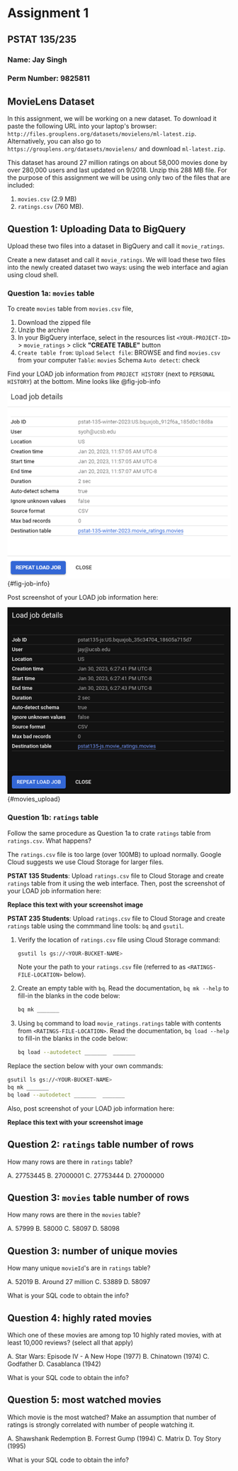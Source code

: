 # Assignment 1
## PSTAT 135/235

### Name: Jay Singh
### Perm Number: 9825811


## MovieLens Dataset

In this assignment, we will be working on a new dataset. To download it paste the following URL into your laptop's browser: `http://files.grouplens.org/datasets/movielens/ml-latest.zip`. Alternatively, you can also go to `https://grouplens.org/datasets/movielens/` and download `ml-latest.zip`.

This dataset has around 27 million ratings on about 58,000 movies done by over 280,000 users and last updated on 9/2018. Unzip this 288 MB file. For the purpose of this assignment we will be using only two of the files that are included:

1. `movies.csv` (2.9 MB)
2. `ratings.csv` (760 MB).

## Question 1: Uploading Data to BigQuery

Upload these two files into a dataset in BigQuery and call it `movie_ratings`.

Create a new dataset and call it `movie_ratings`. We will load these two files into the newly created dataset two ways: using the web interface and agian using cloud shell.

### Question 1a: `movies` table

To create `movies` table from `movies.csv` file,

1. Download the zipped file
2. Unzip the archive
3. In your BigQuery interface, select in the resources list `<YOUR-PROJECT-ID>` > `movie_ratings` > click **"CREATE TABLE"** button
4. `Create table from`: `Upload`
    `Select file`: BROWSE and find `movies.csv` from your computer
    `Table`: `movies`
    Schema `Auto detect`: check

Find your LOAD job information from `PROJECT HISTORY` (next to `PERSONAL HISTORY`) at the bottom. Mine looks like @fig-job-info

![load-job-info](images/load-job.png){#fig-job-info}

Post screenshot of your LOAD job information here:

![movies_upload](images/screenshot1.png){#movies_upload}

### Question 1b: `ratings` table

Follow the same procedure as Question 1a to crate `ratings` table from `ratings.csv`. What happens?

The `ratings.csv` file is too large (over 100MB) to upload normally. Google Cloud suggests we use Cloud Storage for larger files.

**PSTAT 135 Students**: Upload `ratings.csv` file to Cloud Storage and create `ratings` table from it using the web interface. Then, post the screenshot of your LOAD job information here:

**Replace this text with your screenshot image**

**PSTAT 235 Students**: Upload `ratings.csv` file to Cloud Storage and create `ratings` table using the commmand line tools: `bq` and `gsutil`.

1. Verify the location of `ratings.csv` file using Cloud Storage command:

    ```bash
    gsutil ls gs://<YOUR-BUCKET-NAME>
    ```
    Note your the path to your `ratings.csv` file (referred to as `<RATINGS-FILE-LOCATION>` below).
2. Create an empty table with `bq`. Read the documentation, `bq mk --help` to fill-in the blanks in the code below:

    ```bash
    bq mk _______
    ```
3. Using `bq` command to load `movie_ratings.ratings` table with contents from  `<RATINGS-FILE-LOCATION>`. Read the documentation, `bq load --help` to fill-in the blanks in the code below:

    ```bash
    bq load --autodetect _______  _______
    ```

Replace the section below with your own commands:
```bash
gsutil ls gs://<YOUR-BUCKET-NAME>
bq mk _______
bq load --autodetect _______  _______
```

Also, post screenshot of your LOAD job information here:

**Replace this text with your screenshot image**


## Question 2: `ratings` table number of rows

How many rows are there in `ratings` table?

A. 27753445
B. 27000001
C. 27753444
D. 27000000

## Question 3: `movies` table number of rows

How many rows are there in the `movies` table?

A. 57999
B. 58000
C. 58097
D. 58098

## Question 3: number of unique movies

How many unique `movieId`'s are in `ratings` table?

A. 52019
B. Around 27 million
C. 53889
D. 58097

What is your SQL code to obtain the info?

## Question 4: highly rated movies

Which one of these movies are among top 10 highly rated movies, with at least
10,000 reviews? (select all that apply)

A. Star Wars: Episode IV - A New Hope (1977)
B. Chinatown (1974)
C. Godfather
D. Casablanca (1942)

What is your SQL code to obtain the info?

## Question 5: most watched movies

Which movie is the most watched? Make an assumption that number of ratings is
strongly correlated with number of people watching it.

A. Shawshank Redemption
B. Forrest Gump (1994)
C. Matrix
D. Toy Story (1995)

What is your SQL code to obtain the info?
